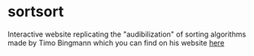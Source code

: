 # sortsort

Interactive website replicating the "audibilization" of sorting algorithms made by Timo Bingmann which you can find on his website [here](https://panthema.net/2013/sound-of-sorting/)
